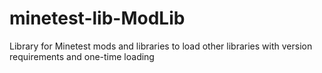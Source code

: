 minetest-lib-ModLib
===================

Library for Minetest mods and libraries to load other libraries with version requirements and one-time loading